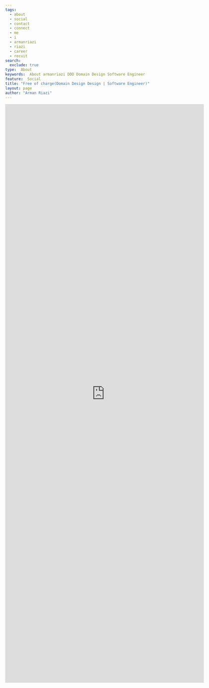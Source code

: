 ```yaml
---
tags:
  - about
  - social
  - contact
  - connect
  - me
  - i
  - armanriazi
  - riazi  
  - career
  - recuit
search:
  exclude: true
type:  About
keywords:  About armanriazi DDD Domain Design Software Engineer
feature:  Social
title: "Free of charge(Domain Design Design | Software Engineer)"
layout: page
author: "Arman Riazi"
---
```



<iframe src="https://docs.google.com/forms/d/e/1FAIpQLScgiznUeiP-muwvU5nx6FHq0bQ1wVnDP228x6ZKn_XYN2YT3g/viewform?embedded=true" width="640" height="1865" frameborder="0" marginheight="0" marginwidth="0">Loading…</iframe>